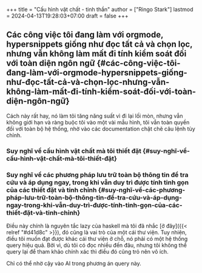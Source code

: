 +++
title = "Cấu hình vật chất - tinh thần"
author = ["Ringo Stark"]
lastmod = 2024-04-13T19:28:03+07:00
draft = false
+++

## Các công việc tôi đang làm với orgmode, hypersnippets giống như đọc tất cả và chọn lọc, nhưng vẫn không làm mất đi tính kiểm soát đối với toàn diện ngôn ngữ {#các-công-việc-tôi-đang-làm-với-orgmode-hypersnippets-giống-như-đọc-tất-cả-và-chọn-lọc-nhưng-vẫn-không-làm-mất-đi-tính-kiểm-soát-đối-với-toàn-diện-ngôn-ngữ}

Cách này rất hay, nó làm tôi tăng năng suất vì đi lại lối mòn, nhưng vẫn không giới hạn và ràng buộc tôi vào một vài mẫu hình, tôi vẫn toàn quyền đối với toàn bộ hệ thống, nhờ vào các documentation chặt chẽ câu lệnh tùy chỉnh.


### Suy nghĩ về cấu hình vật chất mà tôi thiết đặt {#suy-nghĩ-về-cấu-hình-vật-chất-mà-tôi-thiết-đặt}


### Suy nghĩ về các phương pháp lưu trữ toàn bộ thông tin để tra cứu và áp dụng ngay, trong khi vẫn duy trì được tính tinh gọn của các thiết đặt và tinh chỉnh {#suy-nghĩ-về-các-phương-pháp-lưu-trữ-toàn-bộ-thông-tin-để-tra-cứu-và-áp-dụng-ngay-trong-khi-vẫn-duy-trì-được-tính-tinh-gọn-của-các-thiết-đặt-và-tinh-chỉnh}

Điều này chính là nguyên tắc lazy của haskell mà tôi đã nhắc [ở đây]({{< relref "#d41d8c" >}}), đó cũng là vai trò của một cái thư viện. Tuy nhiên, điều tôi muốn đạt được khác cái thư viện ở chỗ, nó phải có một hệ thống query hiệu quả. Bởi vì, dù tôi có đọc nhiều đến đâu, nhưng tôi không thể query lại để tham khảo chính xác thì điều đó cũng trỏ nên vô ích.

Chỉ có thể nhờ cậy vào AI trong phương án query này.
